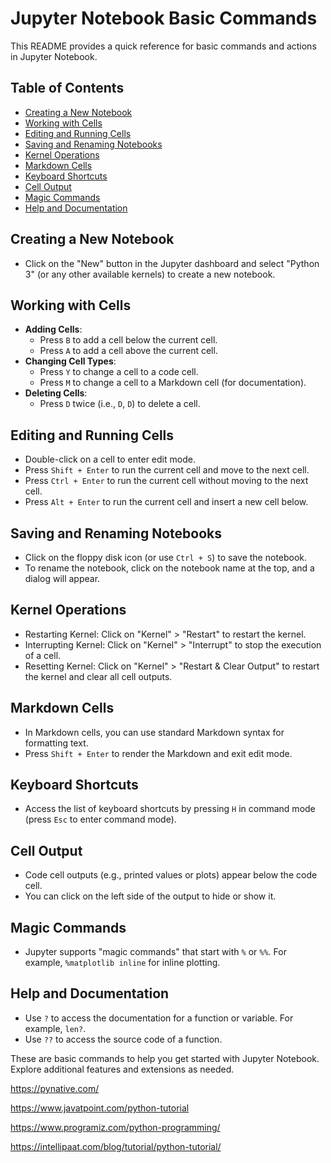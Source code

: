 # Jupyter Notebook Basic Commands
This README provides a quick reference for basic commands and actions in Jupyter Notebook.

## Table of Contents

- [Creating a New Notebook](#creating-a-new-notebook)
- [Working with Cells](#working-with-cells)
- [Editing and Running Cells](#editing-and-running-cells)
- [Saving and Renaming Notebooks](#saving-and-renaming-notebooks)
- [Kernel Operations](#kernel-operations)
- [Markdown Cells](#markdown-cells)
- [Keyboard Shortcuts](#keyboard-shortcuts)
- [Cell Output](#cell-output)
- [Magic Commands](#magic-commands)
- [Help and Documentation](#help-and-documentation)

## Creating a New Notebook

- Click on the "New" button in the Jupyter dashboard and select "Python 3" (or any other available kernels) to create a new notebook.

## Working with Cells

- **Adding Cells**:
  - Press `B` to add a cell below the current cell.
  - Press `A` to add a cell above the current cell.
- **Changing Cell Types**:
  - Press `Y` to change a cell to a code cell.
  - Press `M` to change a cell to a Markdown cell (for documentation).
- **Deleting Cells**:
  - Press `D` twice (i.e., `D`, `D`) to delete a cell.

## Editing and Running Cells

- Double-click on a cell to enter edit mode.
- Press `Shift + Enter` to run the current cell and move to the next cell.
- Press `Ctrl + Enter` to run the current cell without moving to the next cell.
- Press `Alt + Enter` to run the current cell and insert a new cell below.

## Saving and Renaming Notebooks

- Click on the floppy disk icon (or use `Ctrl + S`) to save the notebook.
- To rename the notebook, click on the notebook name at the top, and a dialog will appear.

## Kernel Operations

- Restarting Kernel: Click on "Kernel" > "Restart" to restart the kernel.
- Interrupting Kernel: Click on "Kernel" > "Interrupt" to stop the execution of a cell.
- Resetting Kernel: Click on "Kernel" > "Restart & Clear Output" to restart the kernel and clear all cell outputs.

## Markdown Cells

- In Markdown cells, you can use standard Markdown syntax for formatting text.
- Press `Shift + Enter` to render the Markdown and exit edit mode.

## Keyboard Shortcuts

- Access the list of keyboard shortcuts by pressing `H` in command mode (press `Esc` to enter command mode).

## Cell Output

- Code cell outputs (e.g., printed values or plots) appear below the code cell.
- You can click on the left side of the output to hide or show it.

## Magic Commands

- Jupyter supports "magic commands" that start with `%` or `%%`. For example, `%matplotlib inline` for inline plotting.

## Help and Documentation

- Use `?` to access the documentation for a function or variable. For example, `len?`.
- Use `??` to access the source code of a function.

These are basic commands to help you get started with Jupyter Notebook. Explore additional features and extensions as needed.

https://pynative.com/

https://www.javatpoint.com/python-tutorial

https://www.programiz.com/python-programming/

https://intellipaat.com/blog/tutorial/python-tutorial/
